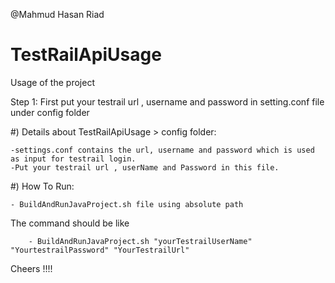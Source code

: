 @Mahmud Hasan Riad
# TestRailApiUsage


Usage of the project

Step 1: First put your testrail url , username and password in setting.conf file under config folder

#) Details about TestRailApiUsage > config folder:

	-settings.conf contains the url, username and password which is used as input for testrail login.
	-Put your testrail url , userName and Password in this file.


#) How To Run:

	- BuildAndRunJavaProject.sh file using absolute path
	
  The command should be like
  
        - BuildAndRunJavaProject.sh "yourTestrailUserName" "YourtestrailPassword" "YourTestrailUrl"
	
  
Cheers !!!!
